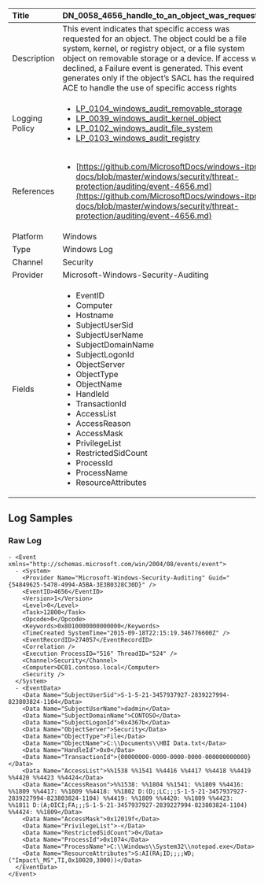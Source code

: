 | Title          | DN_0058_4656_handle_to_an_object_was_requested                                                                                                      |
|:---------------|:-----------------------------------------------------------------------------------------------------------------|
| Description    | This event indicates that specific access was requested for an object.  The object could be a file system, kernel, or registry object, or a file  system object on removable storage or a device. If access was declined,  a Failure event is generated. This event generates only if the object’s  SACL has the required ACE to handle the use of specific access rights                                                                                                |
| Logging Policy | <ul><li>[LP_0104_windows_audit_removable_storage](../Logging_Policies/LP_0104_windows_audit_removable_storage.md)</li><li>[LP_0039_windows_audit_kernel_object](../Logging_Policies/LP_0039_windows_audit_kernel_object.md)</li><li>[LP_0102_windows_audit_file_system](../Logging_Policies/LP_0102_windows_audit_file_system.md)</li><li>[LP_0103_windows_audit_registry](../Logging_Policies/LP_0103_windows_audit_registry.md)</li></ul> |
| References     | <ul><li>[https://github.com/MicrosoftDocs/windows-itpro-docs/blob/master/windows/security/threat-protection/auditing/event-4656.md](https://github.com/MicrosoftDocs/windows-itpro-docs/blob/master/windows/security/threat-protection/auditing/event-4656.md)</li></ul>                                  |
| Platform       | Windows   |
| Type           | Windows Log 		| 
| Channel        | Security    |
| Provider       | Microsoft-Windows-Security-Auditing   |
| Fields         | <ul><li>EventID</li><li>Computer</li><li>Hostname</li><li>SubjectUserSid</li><li>SubjectUserName</li><li>SubjectDomainName</li><li>SubjectLogonId</li><li>ObjectServer</li><li>ObjectType</li><li>ObjectName</li><li>HandleId</li><li>TransactionId</li><li>AccessList</li><li>AccessReason</li><li>AccessMask</li><li>PrivilegeList</li><li>RestrictedSidCount</li><li>ProcessId</li><li>ProcessName</li><li>ResourceAttributes</li></ul>                                               |


## Log Samples

### Raw Log

```
- <Event xmlns="http://schemas.microsoft.com/win/2004/08/events/event">
  - <System>
    <Provider Name="Microsoft-Windows-Security-Auditing" Guid="{54849625-5478-4994-A5BA-3E3B0328C30D}" /> 
    <EventID>4656</EventID> 
    <Version>1</Version> 
    <Level>0</Level> 
    <Task>12800</Task> 
    <Opcode>0</Opcode> 
    <Keywords>0x8010000000000000</Keywords> 
    <TimeCreated SystemTime="2015-09-18T22:15:19.346776600Z" /> 
    <EventRecordID>274057</EventRecordID> 
    <Correlation /> 
    <Execution ProcessID="516" ThreadID="524" /> 
    <Channel>Security</Channel> 
    <Computer>DC01.contoso.local</Computer> 
    <Security /> 
  </System>
  - <EventData>
    <Data Name="SubjectUserSid">S-1-5-21-3457937927-2839227994-823803824-1104</Data> 
    <Data Name="SubjectUserName">dadmin</Data> 
    <Data Name="SubjectDomainName">CONTOSO</Data> 
    <Data Name="SubjectLogonId">0x4367b</Data> 
    <Data Name="ObjectServer">Security</Data> 
    <Data Name="ObjectType">File</Data> 
    <Data Name="ObjectName">C:\\Documents\\HBI Data.txt</Data> 
    <Data Name="HandleId">0x0</Data> 
    <Data Name="TransactionId">{00000000-0000-0000-0000-000000000000}</Data> 
    <Data Name="AccessList">%%1538 %%1541 %%4416 %%4417 %%4418 %%4419 %%4420 %%4423 %%4424</Data> 
    <Data Name="AccessReason">%%1538: %%1804 %%1541: %%1809 %%4416: %%1809 %%4417: %%1809 %%4418: %%1802 D:(D;;LC;;;S-1-5-21-3457937927-2839227994-823803824-1104) %%4419: %%1809 %%4420: %%1809 %%4423: %%1811 D:(A;OICI;FA;;;S-1-5-21-3457937927-2839227994-823803824-1104) %%4424: %%1809</Data> 
    <Data Name="AccessMask">0x12019f</Data> 
    <Data Name="PrivilegeList">-</Data> 
    <Data Name="RestrictedSidCount">0</Data> 
    <Data Name="ProcessId">0x1074</Data> 
    <Data Name="ProcessName">C:\\Windows\\System32\\notepad.exe</Data> 
    <Data Name="ResourceAttributes">S:AI(RA;ID;;;;WD;("Impact\_MS",TI,0x10020,3000))</Data> 
  </EventData>
</Event>

```





